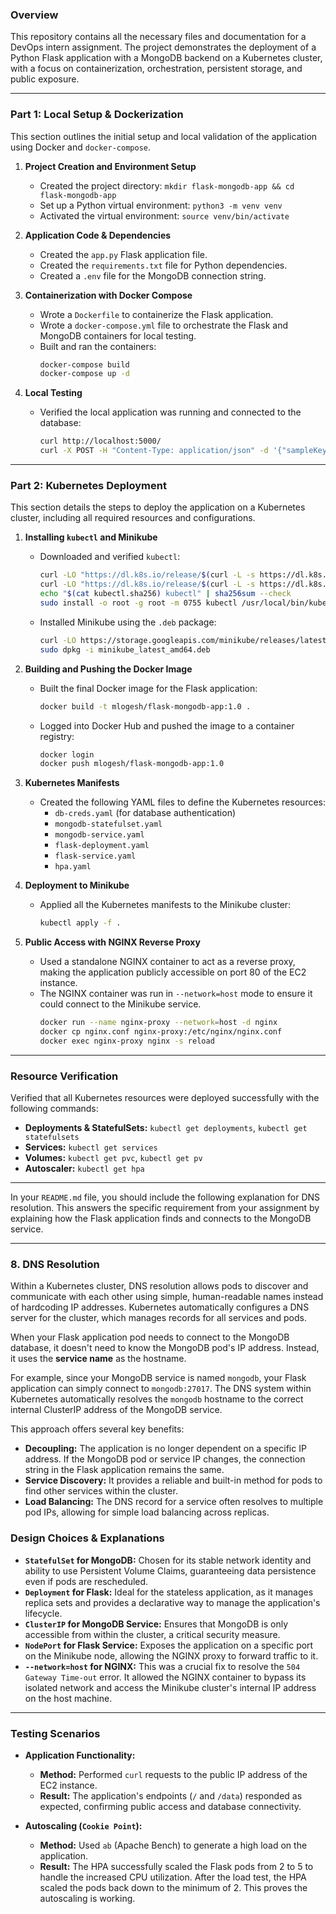 ### **Overview**

This repository contains all the necessary files and documentation for a DevOps intern assignment. The project demonstrates the deployment of a Python Flask application with a MongoDB backend on a Kubernetes cluster, with a focus on containerization, orchestration, persistent storage, and public exposure.

-----

### **Part 1: Local Setup & Dockerization**

This section outlines the initial setup and local validation of the application using Docker and `docker-compose`.

1.  **Project Creation and Environment Setup**

      * Created the project directory: `mkdir flask-mongodb-app && cd flask-mongodb-app`
      * Set up a Python virtual environment: `python3 -m venv venv`
      * Activated the virtual environment: `source venv/bin/activate`

2.  **Application Code & Dependencies**

      * Created the `app.py` Flask application file.
      * Created the `requirements.txt` file for Python dependencies.
      * Created a `.env` file for the MongoDB connection string.

3.  **Containerization with Docker Compose**

      * Wrote a `Dockerfile` to containerize the Flask application.
      * Wrote a `docker-compose.yml` file to orchestrate the Flask and MongoDB containers for local testing.
      * Built and ran the containers:
        ```bash
        docker-compose build
        docker-compose up -d
        ```

4.  **Local Testing**

      * Verified the local application was running and connected to the database:
        ```bash
        curl http://localhost:5000/
        curl -X POST -H "Content-Type: application/json" -d '{"sampleKey":"sampleValue"}' http://localhost:5000/data
        ```

-----

### **Part 2: Kubernetes Deployment**

This section details the steps to deploy the application on a Kubernetes cluster, including all required resources and configurations.

1.  **Installing `kubectl` and Minikube**

      * Downloaded and verified `kubectl`:
        ```bash
        curl -LO "https://dl.k8s.io/release/$(curl -L -s https://dl.k8s.io/release/stable.txt)/bin/linux/amd64/kubectl"
        curl -LO "https://dl.k8s.io/release/$(curl -L -s https://dl.k8s.io/release/stable.txt)/bin/linux/amd64/kubectl.sha256"
        echo "$(cat kubectl.sha256) kubectl" | sha256sum --check
        sudo install -o root -g root -m 0755 kubectl /usr/local/bin/kubectl
        ```
      * Installed Minikube using the `.deb` package:
        ```bash
        curl -LO https://storage.googleapis.com/minikube/releases/latest/minikube_latest_amd64.deb
        sudo dpkg -i minikube_latest_amd64.deb
        ```

2.  **Building and Pushing the Docker Image**

      * Built the final Docker image for the Flask application:
        ```bash
        docker build -t mlogesh/flask-mongodb-app:1.0 .
        ```
      * Logged into Docker Hub and pushed the image to a container registry:
        ```bash
        docker login
        docker push mlogesh/flask-mongodb-app:1.0
        ```

3.  **Kubernetes Manifests**

      * Created the following YAML files to define the Kubernetes resources:
          * `db-creds.yaml` (for database authentication)
          * `mongodb-statefulset.yaml`
          * `mongodb-service.yaml`
          * `flask-deployment.yaml`
          * `flask-service.yaml`
          * `hpa.yaml`

4.  **Deployment to Minikube**

      * Applied all the Kubernetes manifests to the Minikube cluster:
        ```bash
        kubectl apply -f .
        ```

5.  **Public Access with NGINX Reverse Proxy**

      * Used a standalone NGINX container to act as a reverse proxy, making the application publicly accessible on port 80 of the EC2 instance.
      * The NGINX container was run in `--network=host` mode to ensure it could connect to the Minikube service.
        ```bash
        docker run --name nginx-proxy --network=host -d nginx
        docker cp nginx.conf nginx-proxy:/etc/nginx/nginx.conf
        docker exec nginx-proxy nginx -s reload
        ```

-----

### **Resource Verification**

Verified that all Kubernetes resources were deployed successfully with the following commands:

  * **Deployments & StatefulSets:** `kubectl get deployments`, `kubectl get statefulsets`
  * **Services:** `kubectl get services`
  * **Volumes:** `kubectl get pvc`, `kubectl get pv`
  * **Autoscaler:** `kubectl get hpa`

-----
In your `README.md` file, you should include the following explanation for DNS resolution. This answers the specific requirement from your assignment by explaining how the Flask application finds and connects to the MongoDB service.

---

### **8. DNS Resolution**

Within a Kubernetes cluster, DNS resolution allows pods to discover and communicate with each other using simple, human-readable names instead of hardcoding IP addresses. Kubernetes automatically configures a DNS server for the cluster, which manages records for all services and pods.

When your Flask application pod needs to connect to the MongoDB database, it doesn't need to know the MongoDB pod's IP address. Instead, it uses the **service name** as the hostname.

For example, since your MongoDB service is named `mongodb`, your Flask application can simply connect to `mongodb:27017`. The DNS system within Kubernetes automatically resolves the `mongodb` hostname to the correct internal ClusterIP address of the MongoDB service.

This approach offers several key benefits:
* **Decoupling:** The application is no longer dependent on a specific IP address. If the MongoDB pod or service IP changes, the connection string in the Flask application remains the same.
* **Service Discovery:** It provides a reliable and built-in method for pods to find other services within the cluster.
* **Load Balancing:** The DNS record for a service often resolves to multiple pod IPs, allowing for simple load balancing across replicas.

### **Design Choices & Explanations**

  * **`StatefulSet` for MongoDB:** Chosen for its stable network identity and ability to use Persistent Volume Claims, guaranteeing data persistence even if pods are rescheduled.
  * **`Deployment` for Flask:** Ideal for the stateless application, as it manages replica sets and provides a declarative way to manage the application's lifecycle.
  * **`ClusterIP` for MongoDB Service:** Ensures that MongoDB is only accessible from within the cluster, a critical security measure.
  * **`NodePort` for Flask Service:** Exposes the application on a specific port on the Minikube node, allowing the NGINX proxy to forward traffic to it.
  * **`--network=host` for NGINX:** This was a crucial fix to resolve the `504 Gateway Time-out` error. It allowed the NGINX container to bypass its isolated network and access the Minikube cluster's internal IP address on the host machine.

-----

### **Testing Scenarios**

  * **Application Functionality:**

      * **Method:** Performed `curl` requests to the public IP address of the EC2 instance.
      * **Result:** The application's endpoints (`/` and `/data`) responded as expected, confirming public access and database connectivity.

  * **Autoscaling (`Cookie Point`):**

      * **Method:** Used `ab` (Apache Bench) to generate a high load on the application.
      * **Result:** The HPA successfully scaled the Flask pods from 2 to 5 to handle the increased CPU utilization. After the load test, the HPA scaled the pods back down to the minimum of 2. This proves the autoscaling is working.
